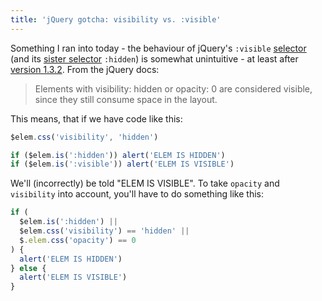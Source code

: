 ```yaml
---
title: 'jQuery gotcha: visibility vs. :visible'
---
```


Something I ran into today - the behaviour of jQuery's `:visible` [selector](http://api.jquery.com/visible-selector/) (and its [sister selector](http://api.jquery.com/hidden-selector/) `:hidden`) is somewhat unintuitive - at least after [version 1.3.2](http://docs.jquery.com/Release:jQuery_1.3.2#:visible.2F:hidden_Overhauled). From the jQuery docs:

<!-- excerpt -->

> Elements with visibility: hidden or opacity: 0 are considered visible, since they still consume space in the layout.

This means, that if we have code like this:

```javascript
$elem.css('visibility', 'hidden')

if ($elem.is(':hidden')) alert('ELEM IS HIDDEN')
if ($elem.is(':visible')) alert('ELEM IS VISIBLE')
```

We'll (incorrectly) be told "ELEM IS VISIBLE". To take `opacity` and `visibility` into account, you'll have to do something like this:

```javascript
if (
  $elem.is(':hidden') ||
  $elem.css('visibility') == 'hidden' ||
  $.elem.css('opacity') == 0
) {
  alert('ELEM IS HIDDEN')
} else {
  alert('ELEM IS VISIBLE')
}
```
